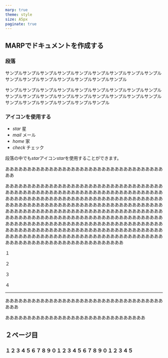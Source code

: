 ```yaml
---
marp: true
theme: style
size: A5px
paginate: true
---
```

<!--_class: page-->

## MARPでドキュメントを作成する

### 段落

サンプルサンプルサンプルサンプルサンプルサンプルサンプルサンプルサンプルサンプルサンプルサンプルサンプルサンプルサンプルサンプル

サンプルサンプルサンプルサンプルサンプルサンプルサンプルサンプルサンプルサンプルサンプルサンプルサンプルサンプルサンプルサンプルサンプルサンプルサンプルサンプルサンプルサンプルサンプルサンプル

### アイコンを使用する

- <i class="material-icons-round">star</i> 星
- <i class="material-icons-round">mail</i> メール
- <i class="material-icons-round">home</i> 家
- <i class="material-icons-round">check</i> チェック

段落の中でも<i class="material-icons-round">star</i>アイコン<i class="material-icons-round">star</i>を使用することができます。
<br>

ああああああああああああああああああああああああああああああああああああああ

あああああああああああああああああああああああああああああああああああああああああああああああああああああああああああああああああああああああああああああああああああああああああああああああああああああああああああああああああああああああああああああああああああああああああああああああああああああああああああああああああああああああああああああああああああああああああああああああああああああああああああああああああああああああああああああああああああああああああああああああああああああああああああああああああああああああああああああああああああああああああああああああああああああああああああああああああああああああああああああああああああああああああああああああああああああああああああああああ

１

２

３

４

---
<!--_class: page-->

あああああああああああああああああああああああああああああああああああああああ

ああああああああああああああああああああああああああああああああ

## ２ページ目

### １２３４５６７８９０１２３４５６７８９０１２３４５


